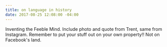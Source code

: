 ```yaml
---
title: on language in history
date: 2017-08-25 12:08:00 -04:00
---
```


Inventing the Feeble Mind. Include photo and quote from Trent, same from Instagram. Remember to put your stuff out on your own property!! Not on Facebook's land.